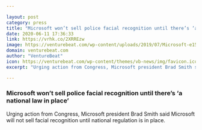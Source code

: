 ```yaml
---

layout: post
category: press
title: "Microsoft won’t sell police facial recognition until there’s ‘a national law in place’"
date: 2020-06-11 17:36:33
link: https://vrhk.co/2XRREzw
image: https://venturebeat.com/wp-content/uploads/2019/07/Microsoft-e1572850220242.jpg?w=1200&strip=all
domain: venturebeat.com
author: "VentureBeat"
icon: https://venturebeat.com/wp-content/themes/vb-news/img/favicon.ico
excerpt: "Urging action from Congress, Microsoft president Brad Smith said Microsoft will not sell facial recognition until national regulation is in place."

---
```


### Microsoft won’t sell police facial recognition until there’s ‘a national law in place’

Urging action from Congress, Microsoft president Brad Smith said Microsoft will not sell facial recognition until national regulation is in place.